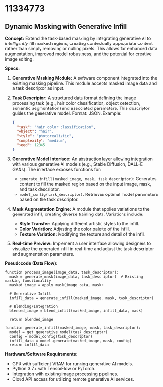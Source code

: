 # 11334773

## Dynamic Masking with Generative Infill

**Concept:** Extend the task-based masking by integrating generative AI to *intelligently* fill masked regions, creating contextually appropriate content rather than simply removing or nulling pixels. This allows for enhanced data augmentation, improved model robustness, and the potential for creative image editing.

**Specs:**

1.  **Generative Masking Module:** A software component integrated into the existing masking pipeline. This module accepts masked image data and a task descriptor as input.
2.  **Task Descriptor:** A structured data format defining the image processing task (e.g., hair color classification, object detection, semantic segmentation) and associated parameters. This descriptor guides the generative model.  Format: JSON. Example:

    ```json
    {
      "task": "hair_color_classification",
      "object": "hair",
      "style": "photorealistic",
      "complexity": "medium",
      "seed": 12345
    }
    ```
3.  **Generative Model Interface:** An abstraction layer allowing integration with various generative AI models (e.g., Stable Diffusion, DALL-E, GANs).  The interface exposes functions for:
    *   `generate_infill(masked_image, mask, task_descriptor)`:  Generates content to fill the masked region based on the input image, mask, and task descriptor.
    *   `model_config(task_descriptor)`: Retrieves optimal model parameters based on the task descriptor.
4.  **Mask Augmentation Engine:** A module that applies variations to the generated infill, creating diverse training data. Variations include:
    *   **Style Transfer:** Applying different artistic styles to the infill.
    *   **Color Variation:** Adjusting the color palette of the infill.
    *   **Texture Variation:** Modifying the texture and detail of the infill.
5.  **Real-time Preview:** Implement a user interface allowing designers to visualize the generated infill in real-time and adjust the task descriptor and augmentation parameters.

**Pseudocode (Data Flow):**

```
function process_image(image_data, task_descriptor):
  mask = generate_mask(image_data, task_descriptor)  # Existing masking functionality
  masked_image = apply_mask(image_data, mask)

  # Generative Infill
  infill_data = generate_infill(masked_image, mask, task_descriptor)

  # Blending/Integration
  blended_image = blend_infill(masked_image, infill_data, mask)

  return blended_image

function generate_infill(masked_image, mask, task_descriptor):
  model = get_generative_model(task_descriptor)
  config = model_config(task_descriptor)
  infill_data = model.generate(masked_image, mask, config)
  return infill_data
```

**Hardware/Software Requirements:**

*   GPU with sufficient VRAM for running generative AI models.
*   Python 3.7+ with TensorFlow or PyTorch.
*   Integration with existing image processing pipelines.
*   Cloud API access for utilizing remote generative AI services.